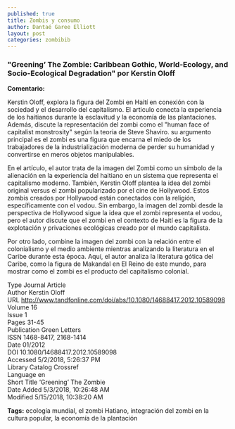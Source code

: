 ```yaml
---
published: true
title: Zombis y consumo
author: Dantaé Garee Elliott
layout: post
categories: zombibib
---
```



### "Greening’ The Zombie: Caribbean Gothic, World-Ecology, and Socio-Ecological Degradation" por Kerstin Oloff 

**Comentario:** 

Kerstin Oloff, explora la figura del Zombi en Haití en conexión con la sociedad y el desarrollo del capitalismo. El articulo conecta la experiencia de los haitianos durante la esclavitud y la economía de las plantaciones. Además, discute la representación del zombi como el "human face of capitalist monstrosity" según la teoria de Steve Shaviro. su argumento principal es el zombi es una figura que encarna el miedo de los trabajadores de la industrialización moderna de perder su humanidad y convertirse en meros objetos manipulables.

En el artículo, el autor trata de la imagen del Zombi como un símbolo de la alienación en la experiencia del haitiano en un sistema que representa el capitalismo moderno. También, Kerstin Oloff plantea la idea del zombi original versus el zombi popularizado por el cine de Hollywood. Estos zombis creados por Hollywood están conectados con la religión, específicamente con el vodou. Sin embargo, la imagen del zombi desde la perspectiva de Hollywood sigue la idea que el zombi representa el vodou, pero el autor discute que el zombi en el contexto de Haití es la figura de la explotación y privaciones ecológicas creado por el mundo capitalista.

Por otro lado, combine la imagen del zombi con la relación entre el colonialismo y el medio ambiente mientras analizando la literatura en el Caribe durante esta época. Aquí, el autor analiza la literatura gótica del Caribe, como la figura de Makandal en El Reino de este mundo, para mostrar como el zombi es el producto del capitalismo colonial.     

Type 	Journal Article  
Author 	Kerstin Oloff  
URL 	http://www.tandfonline.com/doi/abs/10.1080/14688417.2012.10589098  
Volume 	16  
Issue 	1  
Pages 	31-45  
Publication 	Green Letters  
ISSN 	1468-8417, 2168-1414  
Date 	01/2012  
DOI 	10.1080/14688417.2012.10589098  
Accessed 	5/2/2018, 5:26:37 PM  
Library Catalog 	Crossref  
Language 	en  
Short Title 	‘Greening’ The Zombie  
Date Added 	5/3/2018, 10:26:48 AM  
Modified 	5/15/2018, 10:38:20 AM  

**Tags:**
ecología mundial, el zombi Hatiano, integración del zombi en la cultura popular, la economía de la plantación 
